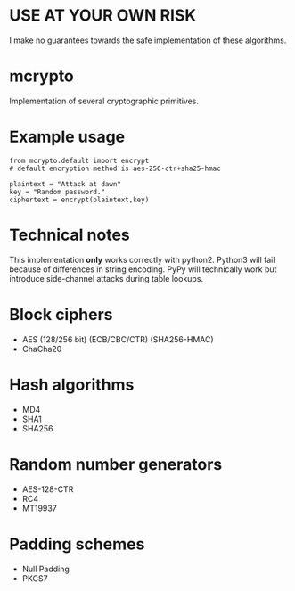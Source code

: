 # USE AT YOUR OWN RISK

I make no guarantees towards the safe implementation of these
algorithms.

# mcrypto

Implementation of several cryptographic primitives.

# Example usage

    from mcrypto.default import encrypt
    # default encryption method is aes-256-ctr+sha25-hmac

    plaintext = "Attack at dawn"
    key = "Random password."
    ciphertext = encrypt(plaintext,key)

# Technical notes

This implementation **only** works correctly with python2. Python3
will fail because of differences in string encoding. PyPy will
technically work but introduce side-channel attacks during table
lookups.

# Block ciphers

- AES (128/256 bit) (ECB/CBC/CTR) (SHA256-HMAC)
- ChaCha20

# Hash algorithms

- MD4
- SHA1
- SHA256

# Random number generators

- AES-128-CTR
- RC4
- MT19937

# Padding schemes

- Null Padding
- PKCS7


